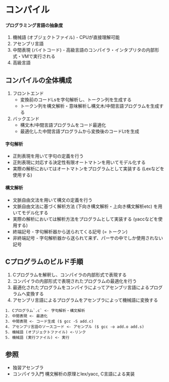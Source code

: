 # コンパイル
#### プログラミング言語の抽象度
1. 機械語 (オブジェクトファイル) - CPUが直接理解可能
2. アセンブリ言語
3. 中間表現 (バイトコード) - 高級言語のコンパイラ・インタプリタの内部形式・VMで実行される
4. 高級言語

## コンパイルの全体構成
1. フロントエンド
    - 変換前のコードLsを字句解析し、トークン列を生成する
    - トークン列を構文解析・意味解析し構文木/中間言語プログラムを生成する
2. バックエンド
    - 構文木/中間言語プログラムをコード最適化
    - 最適化した中間言語プログラムから変換後のコードLtを生成

#### 字句解析
- 正則表現を用いて字句の定義を行う
- 正則表現に対応する決定性有限オートマトンを用いてモデル化する
- 実際の解析においてはオートマトンをプログラムとして実装する (Lexなどを使用する)

#### 構文解析
- 文脈自由文法を用いて構文の定義を行う
- 文脈自由文法に基づく解析方法 (下向き構文解析・上向き構文解析etc) を用いてモデル化する
- 実際の解析においては解析方法をプログラムとして実装する (yaccなどを使用する)
- 終端記号 - 字句解析器から送られてくる記号 (= トークン)
- 非終端記号 - 字句解析器から送られて来ず、パーサの中でしか使用されない記号

## Cプログラムのビルド手順
1. Cプログラムを解釈し、コンパイラの内部形式で表現する
2. コンパイラの内部形式で表現されたプログラムの最適化を行う
3. 最適化されたプログラムをコンパイラによってアセンブリ言語によるプログラムへ変換する
4. アセンブリ言語によるプログラムをアセンブラによって機械語に変換する

```
1. Cプログラム`.c` <- 字句解析・構文解析
2. 中間表現 <- 最適化
3. 中間表現 <- コード生成 ($ gcc -S add.c)
4. アセンブリ言語のソースコード <- アセンブル ($ gcc -o add.o add.s)
5. 機械語 (オブジェクトファイル) <-リンク
5. 機械語 (実行ファイル) <- 実行
```

## 参照
- 独習アセンブラ
- コンパイラ入門 構文解析の原理とlex/yacc, C言語による実装

